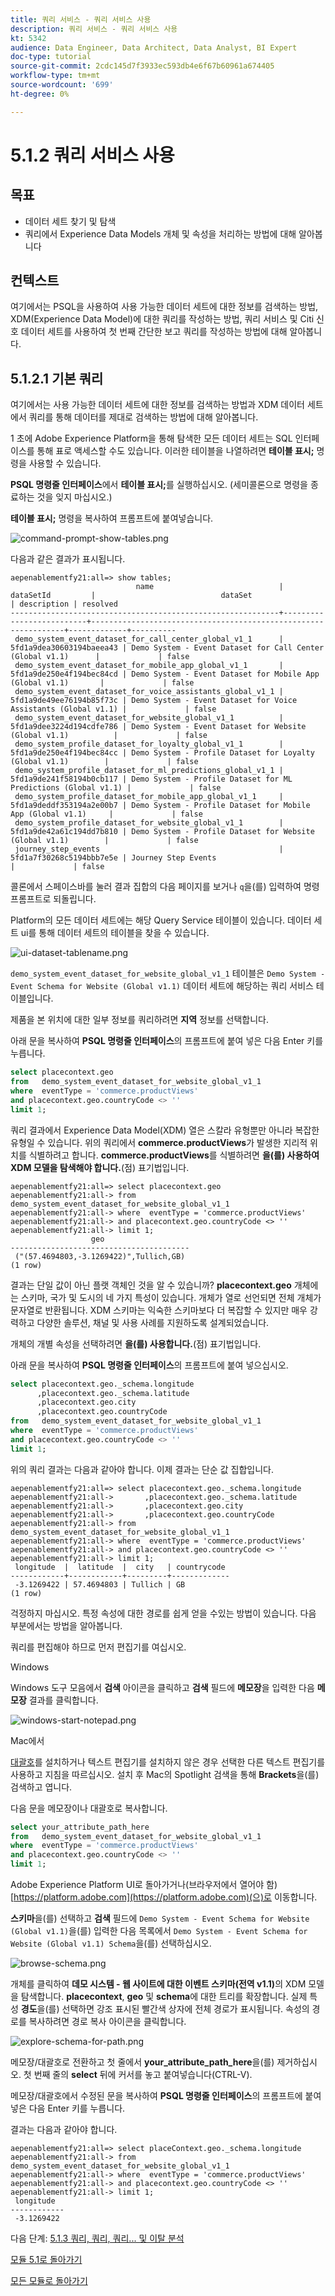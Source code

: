 ```yaml
---
title: 쿼리 서비스 - 쿼리 서비스 사용
description: 쿼리 서비스 - 쿼리 서비스 사용
kt: 5342
audience: Data Engineer, Data Architect, Data Analyst, BI Expert
doc-type: tutorial
source-git-commit: 2cdc145d7f3933ec593db4e6f67b60961a674405
workflow-type: tm+mt
source-wordcount: '699'
ht-degree: 0%

---
```


# 5.1.2 쿼리 서비스 사용

## 목표

- 데이터 세트 찾기 및 탐색
- 쿼리에서 Experience Data Models 개체 및 속성을 처리하는 방법에 대해 알아봅니다

## 컨텍스트

여기에서는 PSQL을 사용하여 사용 가능한 데이터 세트에 대한 정보를 검색하는 방법, XDM(Experience Data Model)에 대한 쿼리를 작성하는 방법, 쿼리 서비스 및 Citi 신호 데이터 세트를 사용하여 첫 번째 간단한 보고 쿼리를 작성하는 방법에 대해 알아봅니다.

## 5.1.2.1 기본 쿼리

여기에서는 사용 가능한 데이터 세트에 대한 정보를 검색하는 방법과 XDM 데이터 세트에서 쿼리를 통해 데이터를 제대로 검색하는 방법에 대해 알아봅니다.

1 초에 Adobe Experience Platform을 통해 탐색한 모든 데이터 세트는 SQL 인터페이스를 통해 표로 액세스할 수도 있습니다. 이러한 테이블을 나열하려면 **테이블 표시;** 명령을 사용할 수 있습니다.

**PSQL 명령줄 인터페이스**&#x200B;에서 **테이블 표시;**&#x200B;를 실행하십시오. (세미콜론으로 명령을 종료하는 것을 잊지 마십시오.)

**테이블 표시;** 명령을 복사하여 프롬프트에 붙여넣습니다.

![command-prompt-show-tables.png](./images/command-prompt-show-tables.png)

다음과 같은 결과가 표시됩니다.

```text
aepenablementfy21:all=> show tables;
                            name                            |        dataSetId         |                            dataSet                             | description | resolved 
------------------------------------------------------------+--------------------------+----------------------------------------------------------------+-------------+----------
 demo_system_event_dataset_for_call_center_global_v1_1      | 5fd1a9dea30603194baeea43 | Demo System - Event Dataset for Call Center (Global v1.1)      |             | false
 demo_system_event_dataset_for_mobile_app_global_v1_1       | 5fd1a9de250e4f194bec84cd | Demo System - Event Dataset for Mobile App (Global v1.1)       |             | false
 demo_system_event_dataset_for_voice_assistants_global_v1_1 | 5fd1a9de49ee76194b85f73c | Demo System - Event Dataset for Voice Assistants (Global v1.1) |             | false
 demo_system_event_dataset_for_website_global_v1_1          | 5fd1a9dee3224d194cdfe786 | Demo System - Event Dataset for Website (Global v1.1)          |             | false
 demo_system_profile_dataset_for_loyalty_global_v1_1        | 5fd1a9de250e4f194bec84cc | Demo System - Profile Dataset for Loyalty (Global v1.1)        |             | false
 demo_system_profile_dataset_for_ml_predictions_global_v1_1 | 5fd1a9de241f58194b0cb117 | Demo System - Profile Dataset for ML Predictions (Global v1.1) |             | false
 demo_system_profile_dataset_for_mobile_app_global_v1_1     | 5fd1a9deddf353194a2e00b7 | Demo System - Profile Dataset for Mobile App (Global v1.1)     |             | false
 demo_system_profile_dataset_for_website_global_v1_1        | 5fd1a9de42a61c194dd7b810 | Demo System - Profile Dataset for Website (Global v1.1)        |             | false
 journey_step_events                                        | 5fd1a7f30268c5194bbb7e5e | Journey Step Events                                            |             | false
```

콜론에서 스페이스바를 눌러 결과 집합의 다음 페이지를 보거나 `q`을(를) 입력하여 명령 프롬프트로 되돌립니다.

Platform의 모든 데이터 세트에는 해당 Query Service 테이블이 있습니다. 데이터 세트 ui를 통해 데이터 세트의 테이블을 찾을 수 있습니다.

![ui-dataset-tablename.png](./images/ui-dataset-tablename.png)

`demo_system_event_dataset_for_website_global_v1_1` 테이블은 `Demo System - Event Schema for Website (Global v1.1)` 데이터 세트에 해당하는 쿼리 서비스 테이블입니다.

제품을 본 위치에 대한 일부 정보를 쿼리하려면 **지역** 정보를 선택합니다.

아래 문을 복사하여 **PSQL 명령줄 인터페이스**&#x200B;의 프롬프트에 붙여 넣은 다음 Enter 키를 누릅니다.

```sql
select placecontext.geo
from   demo_system_event_dataset_for_website_global_v1_1
where  eventType = 'commerce.productViews'
and placecontext.geo.countryCode <> ''
limit 1;
```

쿼리 결과에서 Experience Data Model(XDM) 열은 스칼라 유형뿐만 아니라 복잡한 유형일 수 있습니다. 위의 쿼리에서 **commerce.productViews**&#x200B;가 발생한 지리적 위치를 식별하려고 합니다. **commerce.productViews**&#x200B;를 식별하려면 **을(를) 사용하여 XDM 모델을 탐색해야 합니다.**(점) 표기법입니다.

```text
aepenablementfy21:all=> select placecontext.geo
aepenablementfy21:all-> from   demo_system_event_dataset_for_website_global_v1_1
aepenablementfy21:all-> where  eventType = 'commerce.productViews'
aepenablementfy21:all-> and placecontext.geo.countryCode <> ''
aepenablementfy21:all-> limit 1;
                  geo                   
----------------------------------------
 ("(57.4694803,-3.1269422)",Tullich,GB)
(1 row)
```

결과는 단일 값이 아닌 플랫 객체인 것을 알 수 있습니까? **placecontext.geo** 개체에는 스키마, 국가 및 도시의 네 가지 특성이 있습니다. 개체가 열로 선언되면 전체 개체가 문자열로 반환됩니다. XDM 스키마는 익숙한 스키마보다 더 복잡할 수 있지만 매우 강력하고 다양한 솔루션, 채널 및 사용 사례를 지원하도록 설계되었습니다.

개체의 개별 속성을 선택하려면 **을(를) 사용합니다.**(점) 표기법입니다.

아래 문을 복사하여 **PSQL 명령줄 인터페이스**&#x200B;의 프롬프트에 붙여 넣으십시오.

```sql
select placecontext.geo._schema.longitude
      ,placecontext.geo._schema.latitude
      ,placecontext.geo.city
      ,placecontext.geo.countryCode
from   demo_system_event_dataset_for_website_global_v1_1
where  eventType = 'commerce.productViews'
and placecontext.geo.countryCode <> ''
limit 1;
```

위의 쿼리 결과는 다음과 같아야 합니다.
이제 결과는 단순 값 집합입니다.

```text
aepenablementfy21:all=> select placecontext.geo._schema.longitude
aepenablementfy21:all->       ,placecontext.geo._schema.latitude
aepenablementfy21:all->       ,placecontext.geo.city
aepenablementfy21:all->       ,placecontext.geo.countryCode
aepenablementfy21:all-> from   demo_system_event_dataset_for_website_global_v1_1
aepenablementfy21:all-> where  eventType = 'commerce.productViews'
aepenablementfy21:all-> and placecontext.geo.countryCode <> ''
aepenablementfy21:all-> limit 1;
 longitude  |  latitude  |  city   | countrycode 
------------+------------+---------+-------------
 -3.1269422 | 57.4694803 | Tullich | GB
(1 row)
```

걱정하지 마십시오. 특정 속성에 대한 경로를 쉽게 얻을 수있는 방법이 있습니다. 다음 부분에서는 방법을 알아봅니다.

쿼리를 편집해야 하므로 먼저 편집기를 여십시오.

Windows

Windows 도구 모음에서 **검색** 아이콘을 클릭하고 **검색** 필드에 **메모장**&#x200B;을 입력한 다음 **메모장** 결과를 클릭합니다.

![windows-start-notepad.png](./images/windows-start-notepad.png)

Mac에서

[대괄호](https://github.com/adobe/brackets/releases/download/release-1.14/Brackets.Release.1.14.dmg)를 설치하거나 텍스트 편집기를 설치하지 않은 경우 선택한 다른 텍스트 편집기를 사용하고 지침을 따르십시오. 설치 후 Mac의 Spotlight 검색을 통해 **Brackets**&#x200B;을(를) 검색하고 엽니다.

다음 문을 메모장이나 대괄호로 복사합니다.

```sql
select your_attribute_path_here
from   demo_system_event_dataset_for_website_global_v1_1
where  eventType = 'commerce.productViews'
and placecontext.geo.countryCode <> ''
limit 1;
```

Adobe Experience Platform UI로 돌아가거나(브라우저에서 열어야 함) [https://platform.adobe.com](https://platform.adobe.com)(으)로 이동합니다.

**스키마**&#x200B;을(를) 선택하고 **검색** 필드에 `Demo System - Event Schema for Website (Global v1.1)`을(를) 입력한 다음 목록에서 `Demo System - Event Schema for Website (Global v1.1) Schema`을(를) 선택하십시오.

![browse-schema.png](./images/browse-schema.png)

개체를 클릭하여 **데모 시스템 - 웹 사이트에 대한 이벤트 스키마(전역 v1.1)**&#x200B;의 XDM 모델을 탐색합니다. **placecontext**, **geo** 및 **schema**&#x200B;에 대한 트리를 확장합니다. 실제 특성 **경도**&#x200B;을(를) 선택하면 강조 표시된 빨간색 상자에 전체 경로가 표시됩니다. 속성의 경로를 복사하려면 경로 복사 아이콘을 클릭합니다.

![explore-schema-for-path.png](./images/explore-schema-for-path.png)

메모장/대괄호로 전환하고 첫 줄에서 **your_attribute_path_here**&#x200B;을(를) 제거하십시오. 첫 번째 줄의 **select** 뒤에 커서를 놓고 붙여넣습니다(CTRL-V).

메모장/대괄호에서 수정된 문을 복사하여 **PSQL 명령줄 인터페이스**&#x200B;의 프롬프트에 붙여 넣은 다음 Enter 키를 누릅니다.

결과는 다음과 같아야 합니다.

```text
aepenablementfy21:all=> select placeContext.geo._schema.longitude
aepenablementfy21:all-> from   demo_system_event_dataset_for_website_global_v1_1
aepenablementfy21:all-> where  eventType = 'commerce.productViews'
aepenablementfy21:all-> and placecontext.geo.countryCode <> ''
aepenablementfy21:all-> limit 1;
 longitude  
------------
 -3.1269422
```

다음 단계: [5.1.3 쿼리, 쿼리, 쿼리... 및 이탈 분석](./ex3.md)

[모듈 5.1로 돌아가기](./query-service.md)

[모든 모듈로 돌아가기](../../../overview.md)
